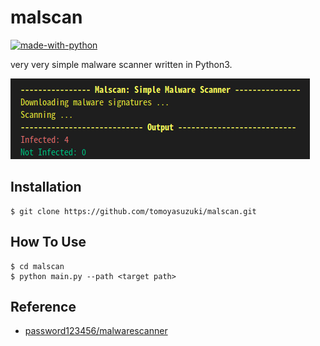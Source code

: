 # malscan
[![made-with-python](https://img.shields.io/badge/Made%20with-Python-1f425f.svg)](https://www.python.org/)

very very simple malware scanner written in Python3.

![image](./thumbnail2.png)

## Installation
```
$ git clone https://github.com/tomoyasuzuki/malscan.git
```
## How To Use
```
$ cd malscan
$ python main.py --path <target path>
```

## Reference
- [password123456/malwarescanner](https://github.com/password123456/malwarescanner)

